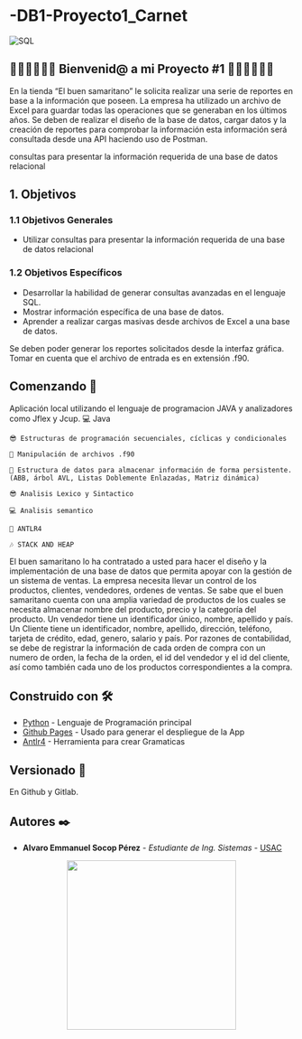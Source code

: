 # -DB1-Proyecto1_Carnet


  <img alt="SQL" src="https://img.shields.io/badge/-SQL-DD0031?style=flat-square&logo=SQL&logoColor=green" />

  
## 🥇🥇🥇🤗🤗🤗  Bienvenid@ a mi Proyecto #1  🤗🤗🤗🥇🥇🥇 
En la tienda “El buen samaritano” le solicita realizar una serie de reportes en base a la información que poseen. La empresa ha utilizado un archivo de Excel para 
guardar todas las operaciones que se generaban en los últimos años.
Se deben de realizar el diseño de la base de datos, cargar datos y la creación de reportes para comprobar la información esta información será consultada desde una 
API haciendo uso de Postman.

consultas para presentar la información requerida de una base de datos  relacional

## 1. Objetivos
### 1.1 Objetivos Generales

- Utilizar consultas para presentar la información requerida de una base de datos relacional


### 1.2 Objetivos Específicos
- Desarrollar la habilidad de generar consultas avanzadas en el lenguaje SQL.
- Mostrar información específica de una base de datos.
- Aprender a realizar cargas masivas desde archivos de Excel a una base de datos.


Se deben poder generar los reportes solicitados desde la interfaz gráfica. Tomar en cuenta que el archivo de entrada es en extensión .f90.

## Comenzando 🚀

Aplicación local utilizando el lenguaje de programacion JAVA y analizadores como Jflex y Jcup.
    💻 Java
    
    😎 Estructuras de programación secuenciales, cíclicas y condicionales
    
    🎃 Manipulación de archivos .f90
    
    🎇 Estructura de datos para almacenar información de forma persistente. (ABB, árbol AVL, Listas Doblemente Enlazadas, Matriz dinámica)
    
    😎 Analisis Lexico y Sintactico
    
    💻 Analisis semantico

    🤖 ANTLR4
    
    🎶 STACK AND HEAP

El buen samaritano lo ha contratado a usted para hacer el diseño y la  implementación de una base de datos que permita apoyar con la gestión de un 
sistema de ventas. La empresa necesita llevar un control de los productos, clientes, vendedores, ordenes de ventas.
Se sabe que el buen samaritano cuenta con una amplia variedad de productos de los cuales se necesita almacenar nombre del producto, precio y la categoría del 
producto.
Un vendedor tiene un identificador único, nombre, apellido y país. Un Cliente tiene un identificador, nombre, apellido, dirección, teléfono, tarjeta de crédito, edad, 
genero, salario y país.
Por razones de contabilidad, se debe de registrar la información de cada orden de compra con un numero de orden, la fecha de la orden, el id del vendedor y el id del 
cliente, así como también cada uno de los productos correspondientes a la compra.


## Construido con 🛠️

* [Python](https://www.python.org) - Lenguaje de Programación principal
* [Github Pages](https://pages.github.com) - Usado para generar el despliegue de la App
* [Antlr4](https://www.antlr.org) - Herramienta para crear Gramaticas

## Versionado 📌
En Github y Gitlab.

## Autores ✒️

* **Alvaro Emmanuel Socop Pérez** - *Estudiante de Ing. Sistemas* - [USAC](https://github.com/Alvaro-SP)
<p align="center"> 
  <a href="#"><img src="https://c.tenor.com/sTFc7j1xRJ0AAAAC/doge-dancing-doge.gif" width="300px"/></a>
</p>
